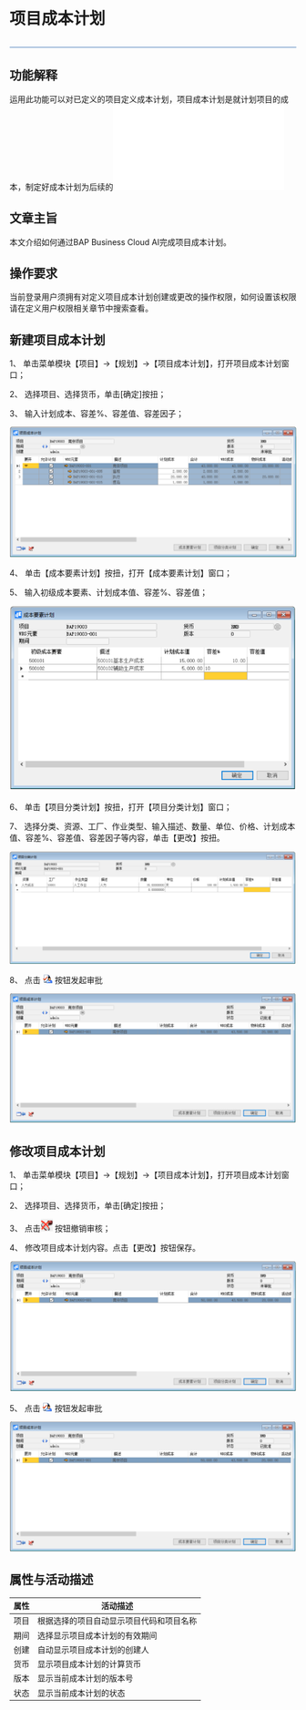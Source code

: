 # 项目成本计划

 ![1574659612041](zsk_xm_dy/common/headLine.png)

## 功能解释

运用此功能可以对已定义的项目定义成本计划，项目成本计划是就计划项目的成本，制定好成本计划为后续的![项目预算](项目预算.md)

## 文章主旨

本文介绍如何通过BAP Business Cloud AI完成项目成本计划。

## 操作要求

当前登录用户须拥有对定义项目成本计划创建或更改的操作权限，如何设置该权限请在定义用户权限相关章节中搜索查看。

## 新建项目成本计划

1、 单击菜单模块【项目】->【规划】->【项目成本计划】，打开项目成本计划窗口；

2、 选择项目、选择货币，单击[确定]按扭；

3、 输入计划成本、容差%、容差值、容差因子；

   ![1574673306926](zsk_xm_dy/8.1.png)                                               

4、 单击【成本要素计划】按扭，打开【成本要素计划】窗口；

5、 输入初级成本要素、计划成本值、容差%、容差值；

   ![1574673314455](zsk_xm_dy/8.2.png)

6、 单击【项目分类计划】按扭，打开【项目分类计划】窗口；

7、 选择分类、资源、工厂、作业类型、输入描述、数量、单位、价格、计划成本值、容差%、容差值、容差因子等内容，单击【更改】按扭。

   ![1574673320519](zsk_xm_dy/8.3.png)

8、 点击 ![1574673326707](zsk_xm_dy/common/审批.png)  按钮发起审批

   ![1574673334101](zsk_xm_dy/8.4.png)

## 修改项目成本计划

1、 单击菜单模块【项目】->【规划】->【项目成本计划】，打开项目成本计划窗口；

2、 选择项目、选择货币，单击[确定]按扭；

3、 点击![1574673342978](zsk_xm_dy/8.5.png)   按钮撤销审核；

4、 修改项目成本计划内容。点击【更改】按钮保存。

   ![1574673348603](zsk_xm_dy/8.6.png)

5、 点击  ![1574673355417](zsk_xm_dy/common/审批.png) 按钮发起审批

   ![1574673362143](zsk_xm_dy/8.7.png)

## 属性与活动描述

| **属性** | **活动描述**                             |
| -------- | ---------------------------------------- |
| 项目     | 根据选择的项目自动显示项目代码和项目名称 |
| 期间     | 选择显示项目成本计划的有效期间           |
| 创建     | 自动显示项目成本计划的创建人             |
| 货币     | 显示项目成本计划的计算货币               |
| 版本     | 显示当前成本计划的版本号                 |
| 状态     | 显示当前成本计划的状态                   |

 
